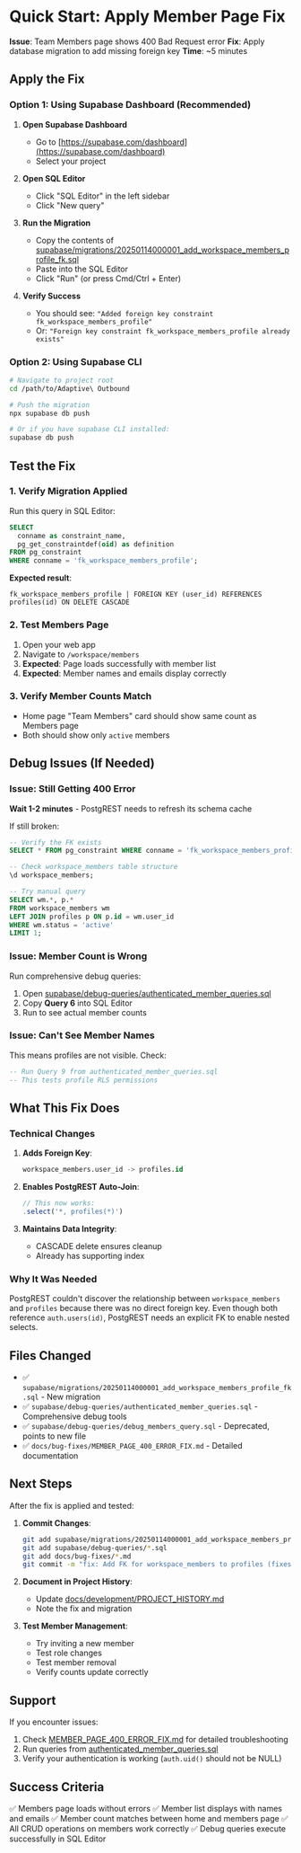 # Quick Start: Apply Member Page Fix

**Issue**: Team Members page shows 400 Bad Request error
**Fix**: Apply database migration to add missing foreign key
**Time**: ~5 minutes

## Apply the Fix

### Option 1: Using Supabase Dashboard (Recommended)

1. **Open Supabase Dashboard**
   - Go to [https://supabase.com/dashboard](https://supabase.com/dashboard)
   - Select your project

2. **Open SQL Editor**
   - Click "SQL Editor" in the left sidebar
   - Click "New query"

3. **Run the Migration**
   - Copy the contents of [supabase/migrations/20250114000001_add_workspace_members_profile_fk.sql](../../supabase/migrations/20250114000001_add_workspace_members_profile_fk.sql)
   - Paste into the SQL Editor
   - Click "Run" (or press Cmd/Ctrl + Enter)

4. **Verify Success**
   - You should see: `"Added foreign key constraint fk_workspace_members_profile"`
   - Or: `"Foreign key constraint fk_workspace_members_profile already exists"`

### Option 2: Using Supabase CLI

```bash
# Navigate to project root
cd /path/to/Adaptive\ Outbound

# Push the migration
npx supabase db push

# Or if you have supabase CLI installed:
supabase db push
```

## Test the Fix

### 1. Verify Migration Applied

Run this query in SQL Editor:
```sql
SELECT
  conname as constraint_name,
  pg_get_constraintdef(oid) as definition
FROM pg_constraint
WHERE conname = 'fk_workspace_members_profile';
```

**Expected result**:
```
fk_workspace_members_profile | FOREIGN KEY (user_id) REFERENCES profiles(id) ON DELETE CASCADE
```

### 2. Test Members Page

1. Open your web app
2. Navigate to `/workspace/members`
3. **Expected**: Page loads successfully with member list
4. **Expected**: Member names and emails display correctly

### 3. Verify Member Counts Match

- Home page "Team Members" card should show same count as Members page
- Both should show only `active` members

## Debug Issues (If Needed)

### Issue: Still Getting 400 Error

**Wait 1-2 minutes** - PostgREST needs to refresh its schema cache

If still broken:
```sql
-- Verify the FK exists
SELECT * FROM pg_constraint WHERE conname = 'fk_workspace_members_profile';

-- Check workspace_members table structure
\d workspace_members;

-- Try manual query
SELECT wm.*, p.*
FROM workspace_members wm
LEFT JOIN profiles p ON p.id = wm.user_id
WHERE wm.status = 'active'
LIMIT 1;
```

### Issue: Member Count is Wrong

Run comprehensive debug queries:
1. Open [supabase/debug-queries/authenticated_member_queries.sql](../../supabase/debug-queries/authenticated_member_queries.sql)
2. Copy **Query 6** into SQL Editor
3. Run to see actual member counts

### Issue: Can't See Member Names

This means profiles are not visible. Check:
```sql
-- Run Query 9 from authenticated_member_queries.sql
-- This tests profile RLS permissions
```

## What This Fix Does

### Technical Changes

1. **Adds Foreign Key**:
   ```sql
   workspace_members.user_id -> profiles.id
   ```

2. **Enables PostgREST Auto-Join**:
   ```typescript
   // This now works:
   .select('*, profiles(*)')
   ```

3. **Maintains Data Integrity**:
   - CASCADE delete ensures cleanup
   - Already has supporting index

### Why It Was Needed

PostgREST couldn't discover the relationship between `workspace_members` and `profiles` because there was no direct foreign key. Even though both reference `auth.users(id)`, PostgREST needs an explicit FK to enable nested selects.

## Files Changed

- ✅ `supabase/migrations/20250114000001_add_workspace_members_profile_fk.sql` - New migration
- ✅ `supabase/debug-queries/authenticated_member_queries.sql` - Comprehensive debug tools
- ✅ `supabase/debug-queries/debug_members_query.sql` - Deprecated, points to new file
- ✅ `docs/bug-fixes/MEMBER_PAGE_400_ERROR_FIX.md` - Detailed documentation

## Next Steps

After the fix is applied and tested:

1. **Commit Changes**:
   ```bash
   git add supabase/migrations/20250114000001_add_workspace_members_profile_fk.sql
   git add supabase/debug-queries/*.sql
   git add docs/bug-fixes/*.md
   git commit -m "fix: Add FK for workspace_members to profiles (fixes 400 error)"
   ```

2. **Document in Project History**:
   - Update [docs/development/PROJECT_HISTORY.md](../development/PROJECT_HISTORY.md)
   - Note the fix and migration

3. **Test Member Management**:
   - Try inviting a new member
   - Test role changes
   - Test member removal
   - Verify counts update correctly

## Support

If you encounter issues:
1. Check [MEMBER_PAGE_400_ERROR_FIX.md](./MEMBER_PAGE_400_ERROR_FIX.md) for detailed troubleshooting
2. Run queries from [authenticated_member_queries.sql](../../supabase/debug-queries/authenticated_member_queries.sql)
3. Verify your authentication is working (`auth.uid()` should not be NULL)

## Success Criteria

✅ Members page loads without errors
✅ Member list displays with names and emails
✅ Member count matches between home and members page
✅ All CRUD operations on members work correctly
✅ Debug queries execute successfully in SQL Editor
